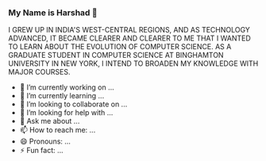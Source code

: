 ### My Name is Harshad 👋

I GREW UP IN INDIA'S WEST-CENTRAL REGIONS, AND AS TECHNOLOGY ADVANCED, IT BECAME CLEARER AND CLEARER TO ME THAT I WANTED TO LEARN ABOUT THE EVOLUTION OF COMPUTER SCIENCE. AS A GRADUATE STUDENT IN COMPUTER SCIENCE AT BINGHAMTON UNIVERSITY IN NEW YORK, I INTEND TO BROADEN MY KNOWLEDGE WITH MAJOR COURSES.

- 🔭 I’m currently working on ...
- 🌱 I’m currently learning ...
- 👯 I’m looking to collaborate on ...
- 🤔 I’m looking for help with ...
- 💬 Ask me about ...
- 📫 How to reach me: ...
- 😄 Pronouns: ...
- ⚡ Fun fact: ...

<!--
**hb0313/hb0313** is a ✨ _special_ ✨ repository because its `README.md` (this file) appears on your GitHub profile.

Here are some ideas to get you started:

- 🔭 I’m currently working on ...
- 🌱 I’m currently learning ...
- 👯 I’m looking to collaborate on ...
- 🤔 I’m looking for help with ...
- 💬 Ask me about ...
- 📫 How to reach me: ...
- 😄 Pronouns: ...
- ⚡ Fun fact: ...
-->


